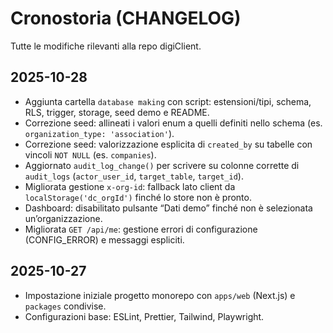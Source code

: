 # Cronostoria (CHANGELOG)

Tutte le modifiche rilevanti alla repo digiClient.

## 2025-10-28
- Aggiunta cartella `database making` con script: estensioni/tipi, schema, RLS, trigger, storage, seed demo e README.
- Correzione seed: allineati i valori enum a quelli definiti nello schema (es. `organization_type: 'association'`).
- Correzione seed: valorizzazione esplicita di `created_by` su tabelle con vincoli `NOT NULL` (es. `companies`).
- Aggiornato `audit_log_change()` per scrivere su colonne corrette di `audit_logs` (`actor_user_id`, `target_table`, `target_id`).
- Migliorata gestione `x-org-id`: fallback lato client da `localStorage('dc_orgId')` finché lo store non è pronto.
- Dashboard: disabilitato pulsante “Dati demo” finché non è selezionata un’organizzazione.
- Migliorata `GET /api/me`: gestione errori di configurazione (CONFIG_ERROR) e messaggi espliciti.

## 2025-10-27
- Impostazione iniziale progetto monorepo con `apps/web` (Next.js) e `packages` condivise.
- Configurazioni base: ESLint, Prettier, Tailwind, Playwright.